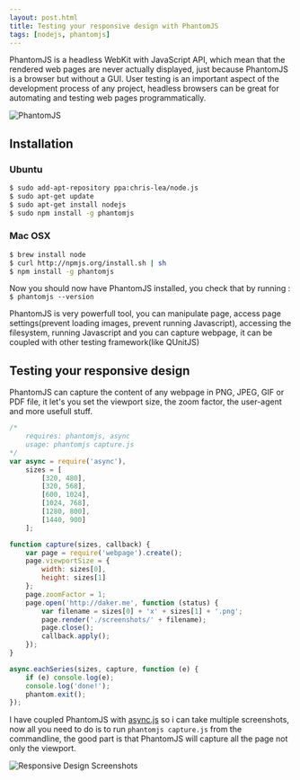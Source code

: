 ```yaml
---
layout: post.html
title: Testing your responsive design with PhantomJS
tags: [nodejs, phantomjs]
---
```


PhantomJS is a headless WebKit with JavaScript API, which mean that the rendered web pages are never actually displayed, just because PhantomJS is a browser but without a GUI. User testing is an important aspect of the development process of any project, headless browsers can be great for automating and testing web pages programmatically.

![PhantomJS](/assets/posts/phantomjs.png)

## Installation

### Ubuntu
```sh
$ sudo add-apt-repository ppa:chris-lea/node.js
$ sudo apt-get update
$ sudo apt-get install nodejs
$ sudo npm install -g phantomjs
```

### Mac OSX

```sh
$ brew install node
$ curl http://npmjs.org/install.sh | sh
$ npm install -g phantomjs
```

Now you should now have PhantomJS installed, you check that by running :
```$ phantomjs --version```

PhantomJS is very powerfull tool, you can manipulate page, access page settings(prevent loading images, prevent running Javascript), accessing the filesystem, running Javascript and you can capture webpage, it can be coupled with other testing framework(like QUnitJS)

## Testing your responsive design
PhantomJS can capture the content of any webpage in PNG, JPEG, GIF or PDF file, it let's you set the viewport size, the zoom factor, the user-agent and more usefull stuff.

```js
/*
    requires: phantomjs, async
    usage: phantomjs capture.js
*/
var async = require('async'),
    sizes = [
        [320, 480],
        [320, 568],
        [600, 1024],
        [1024, 768],
        [1280, 800],
        [1440, 900]
    ];

function capture(sizes, callback) {
    var page = require('webpage').create();
    page.viewportSize = {
        width: sizes[0],
        height: sizes[1]
    };
    page.zoomFactor = 1;
    page.open('http://daker.me', function (status) {
        var filename = sizes[0] + 'x' + sizes[1] + '.png';
        page.render('./screenshots/' + filename);
        page.close();
        callback.apply();
    });
}

async.eachSeries(sizes, capture, function (e) {
    if (e) console.log(e);
    console.log('done!');
    phantom.exit();
});
```

I have coupled PhantomJS with [async.js][0] so i can take multiple screenshots, now all you need to do is to run ```phantomjs capture.js``` from the commandline, the good part is that PhantomJS will capture all the page not only the viewport.

![Responsive Design Screenshots](/assets/posts/phantomjs-demo.png)

[0]: https://github.com/caolan/async